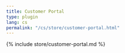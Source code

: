 ```yaml
---
title: Customer Portal
type: plugin
lang: cs
permalink: "/cs/store/customer-portal.html"
---
```


{% include store/customer-portal.md %}
 
